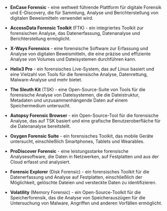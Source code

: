 - **EnCase Forensic** - eine weltweit führende Plattform für digitale Forensik und E-Discovery, die für Sammlung, Analyse und Berichterstellung von digitalen Beweismitteln verwendet wird.

- **AccessData Forensic Toolkit** (FTK) - ein integriertes Toolkit zur forensischen Analyse, das Datenerfassung, Datenanalyse und Berichterstellung ermöglicht.

- **X-Ways Forensics** - eine forensische Software zur Erfassung und Analyse von digitalen Beweismitteln, die eine präzise und effiziente Analyse von Volumes und Dateisystemen durchführen kann.

- **Helix3 Pro** - ein forensisches Live-System, das auf Linux basiert und eine Vielzahl von Tools für die forensische Analyse, Datenrettung, Malware-Analyse und mehr bietet.

- **The Sleuth Kit** (TSK) - eine Open-Source-Suite von Tools für die forensische Analyse von Dateisystemen, die die Dateistruktur, Metadaten und unzusammenhängende Daten auf einem Speichermedium untersucht.

- **Autopsy Forensic Browser** - ein Open-Source-Tool für die forensische Analyse, das auf TSK basiert und eine grafische Benutzeroberfläche für die Datenanalyse bereitstellt.

- **Oxygen Forensic Suite** - ein forensisches Toolkit, das mobile Geräte untersucht, einschließlich Smartphones, Tablets und Wearables.

- **ProDiscover Forensic** - eine leistungsstarke forensische Analysesoftware, die Daten in Netzwerken, auf Festplatten und aus der Cloud erfasst und analysiert.

- **Forensic Explorer** (Disk Forensic) - ein forensisches Toolkit für die Datenerfassung und Analyse auf Festplatten, einschließlich der Möglichkeit, gelöschte Dateien und versteckte Daten zu identifizieren.

- **Volatility** (Memory Forensic) - ein Open-Source-Toolkit für die Speicherforensik, das die Analyse von Speicherauszügen für die Untersuchung von Malware, Angriffen und anderen Vorfällen ermöglicht.
